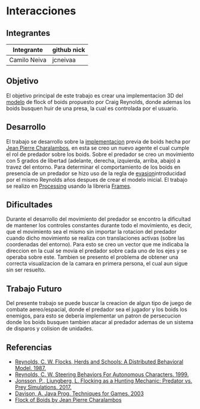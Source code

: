 # Interacciones

## Integrantes

| Integrante | github nick |
|------------|-------------|
|Camilo Neiva|jcneivaa  |

## Objetivo

El objetivo principal de este trabajo es crear una implementacion 3D del [modelo](http://www.cs.toronto.edu/~dt/siggraph97-course/cwr87/) de flock of boids propuesto por Craig Reynolds, donde ademas los boids busquen huir de una presa, la cual es controlada por el usuario.

## Desarrollo

El trabajo se desarrollo sobre la [implementacion](https://github.com/VisualComputing/framesjs/tree/processing/examples/Advanced/FlockOfBoids) previa de boids hecha por [Jean Pierre Charalambos](https://github.com/nakednous), en esta se creo un nuevo agente el cual cumple el rol de predador sobre los boids. Sobre el predador se creo un movimiento con 5 grados de libertad (adelante, derecha, izquierda, arriba, abajo) a travez del entorno.
Para determinar el comportamiento de los boids en presencia de un predador se hizo uso de la regla de [evasion](https://www.red3d.com/cwr/papers/1999/gdc99steer.pdf)introducidad por el mismo Reynolds años despues de crear el modelo inicial.
El trabajo se realizo en [Processing](https://processing.org/) usando la libreria [Frames](https://github.com/VisualComputing/framesjs/releases).

## Dificultades

Durante el desarrollo del movimiento del predador se encontro la dificultad de mantener los controles constantes durante todo el movimiento, es decir, que el movimiento sea el mismo sin importar la rotacion del predador cuando dicho movimiento se realiza con translaciones activas (sobre las coordenadas del entorno). Para esto se creo un vector que me indicaba la direccion en la cual se movia el predador sobre cada uno de los ejes y se operaba sobre este.
Tambien se presento el problema de obtener una correcta visualizacion de la camara en primera persona, el cual aun sigue sin ser resuelto.

## Trabajo Futuro

Del presente trabajo se puede buscar la creacion de algun tipo de juego de combate aereo/espacial, donde el predador sea el jugador y los boids los enemigos, para esto se deberia implementar un patron de persecucion donde los boids busquen tambien atacar al predador ademas de un sistema de disparos y colision de unidades.

## Referencias

* [Reynolds, C. W. Flocks, Herds and Schools: A Distributed Behavioral Model. 1987.](http://www.cs.toronto.edu/~dt/siggraph97-course/cwr87/)
* [Reynolds, C. W. Steering Behaviors For Autonomous Characters. 1999.](http://www.cs.toronto.edu/~dt/siggraph97-course/cwr87/)
* [Jonsson, P., Ljungberg, L. Flocking as a Hunting Mechanic: Predator vs. Prey Simulations. 2017.](http://www.diva-portal.org/smash/get/diva2:1105912/FULLTEXT01.pdf)
* [Davison, A. Java Prog. Techniques for Games. 2003](https://fivedots.coe.psu.ac.th/~ad/jg/ch13/chap13.pdf)
* [Flock of Boids by Jean Pierre Charalambos](https://github.com/VisualComputing/framesjs/tree/processing/examples/Advanced/FlockOfBoids)
